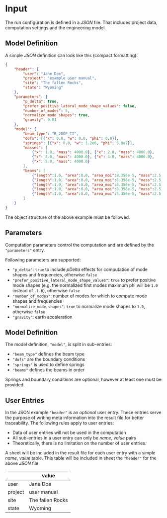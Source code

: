 # Input

The run configuration is defined in a _JSON_ file.
That includes project data, computation settings and the engineering model.

## Model Definition
A simple _JSON_ definition can look like this (compact formatting):
```json
{
    "header": {
        "user": "Jane Doe",
        "project": "example user manual",
        "site": "The fallen Rocks",
        "state": "Wyoming"
    },
    "parameters": {
        "p_delta": true,
        "prefer_positive_lateral_mode_shape_values": false,
        "number_of_modes": 5,
        "normalize_mode_shapes": true,
        "gravity": 9.81
    },    
    "model": {
        "beam_type": "B_2DOF_II",
        "dofs": [{"x": 0.0, "w": 0.0, "phi": 0.0}],
        "springs": [{"x": 0.0, "w": 1.2e6, "phi": 5.0e7}],
        "masses": [
            {"x": 1.0, "mass": 4000.0}, {"x": 2.0, "mass": 4000.0}, 
            {"x": 3.0, "mass": 4000.0}, {"x": 4.0, "mass": 4000.0}, 
            {"x": 5.0, "mass": 4000.0}
        ],
        "beams": [
            {"length":1.0, "area":0.0, "area_moi":8.356e-5, "mass":2.5, "e_modul": 2.1e+11},
            {"length":1.0, "area":0.0, "area_moi":8.356e-5, "mass":2.5, "e_modul": 2.1e+11},
            {"length":1.0, "area":0.0, "area_moi":8.356e-5, "mass":2.5, "e_modul": 2.1e+11},
            {"length":1.0, "area":0.0, "area_moi":8.356e-5, "mass":2.5, "e_modul": 2.1e+11},
            {"length":1.0, "area":0.0, "area_moi":8.356e-5, "mass":2.5, "e_modul": 2.1e+11}
        ]
    }
}
```
The object structure of the above example must be followed. 

## Parameters
Computation parameters control the computation and
are defined by the `"parameters"` entry. 

Following parameters are supported:

- `"p_delta"`: `true` to include *pDelta* effects
  for computation of mode shapes and frequencies, otherwise `false`
- `"prefer_positive_lateral_mode_shape_values"`: `true` to prefer
  positive mode shapes (e.g. the normalized first modes maximum phi will be `1.0` instead of `-1.0`), otherwise `false`
- `"number_of_modes"`: number of modes for which to compute mode shapes
  and frequencies
- `"normalize_mode_shapes"`: `true` to normalize mode shapes to `1.0`,
  otherwise `false`
- `"gravity"`: earth acceleration

## Model Definition
The model definition, `"model"`, is split in sub-entries:

- `"beam_type"` defines the beam type
- `"dofs"` are the boundary conditions
- `"springs"` is used to define springs
- `"beams"` defines the beams in order
  
Springs and boundary conditions are optional, however at 
least one must be provided.

## User Entries
In the JSON example `"header"` is an _optional_ user entry.
These entries serve the purpose of writing meta information
into the result file for better traceability.
The following rules apply to user entries:

- Data of user entries will not be used in the computation
- All sub-entries in a user entry can only be *name*, *value*
  pairs
- Theoretically, there is no limitation on the number 
  of user entries.

A sheet will be included in the result file for each user entry
with a simple *name*, *value* table. 
This table will be included in sheet the `"header"` for the above 
_JSON_ file:

|    |	value |
| --- | ------ |
| user | Jane Doe |
| project | user manual |
| site | The fallen Rocks |
| state | Wyoming |
